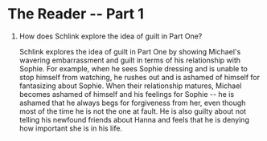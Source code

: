 # The Reader -- Part 1

1. How does Schlink explore the idea of guilt in Part One?

   Schlink explores the idea of guilt in Part One by showing Michael's wavering embarrassment and guilt in terms of his relationship with Sophie. For example, when he sees Sophie dressing and is unable to stop himself from watching, he rushes out and is ashamed of himself for fantasizing about Sophie. When their relationship matures, Michael becomes ashamed of himself and his feelings for Sophie -- he is ashamed that he always begs for forgiveness from her, even though most of the time he is not the one at fault. He is also guilty about not telling his newfound friends about Hanna and feels that he is denying how important she is in his life. 